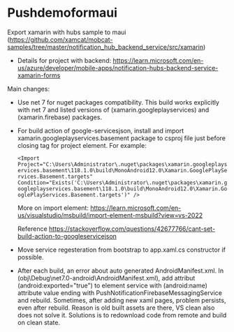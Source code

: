 ﻿# Pushdemoformaui
Export xamarin with hubs sample to maui (https://github.com/xamcat/mobcat-samples/tree/master/notification_hub_backend_service/src/xamarin)

* Details for project with backend: https://learn.microsoft.com/en-us/azure/developer/mobile-apps/notification-hubs-backend-service-xamarin-forms

Main changes:

* Use net 7 for nuget packages compatibility. This build works explicitly with net 7 and listed versions of (xamarin.googleplayservices) and (xamarin.firebase) packages.

* For build action of google-servicesjson, install and import xamarin.googleplayservices.basement package to csproj file just before closing tag for project element. For example: 

    `<Import Project="C:\Users\Administrator\.nuget\packages\xamarin.googleplayservices.basement\118.1.0\build\MonoAndroid12.0\Xamarin.GooglePlayServices.Basement.targets" Condition="Exists('C:\Users\Administrator\.nuget\packages\xamarin.googleplayservices.basement\118.1.0\build\MonoAndroid12.0\Xamarin.GooglePlayServices.Basement.targets')" />`

  More on import element: https://learn.microsoft.com/en-us/visualstudio/msbuild/import-element-msbuild?view=vs-2022

  Reference https://stackoverflow.com/questions/42677766/cant-set-build-action-to-googleservicejson

* Move service regesteration from bootstrap to app.xaml.cs constructor if possible.

* After each build, an error about auto generated AndroidManifest.xml. In (obj\Debug\net7.0-android\AndroidManifest.xml), add attribut (android:exported="true") to element service with (android:name) attribute value ending with PushNotificationFirebaseMessagingService and rebuild. Sometimes, after adding new xaml pages, problem persists, even after rebuild. Reason is old built assets are there, VS clean also does not solve it. Solutions is to redownload code from remote and build on clean state.



